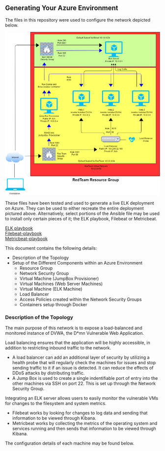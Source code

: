 ## Generating Your Azure Environment

The files in this repository were used to configure the network depicted below.

![ELK stack with filebeat and metricbeat monitoring](Diagrams/RedTeam_Resource_Group_with_ELK.png)

These files have been tested and used to generate a live ELK deployment on Azure. They can be used to either recreate the entire deployment pictured above. Alternatively, select portions of the Ansible file may be used to install only certain pieces of it; the ELK playbook, Filebeat or Metricbeat.

[ELK playbook](Ansible/elk.yml)  
[Filebeat-playbook](Ansible/filebeat-playbook.yml)  
[Metricbeat-playbook](Ansible/metricbeat-playbook.yml)

This document contains the following details:  
- Description of the Topology  
- Setup of the Different Components within an Azure Environment  
  - Resource Group  
  - Network Security Group  
  - Virtual Machine (JumpBox Provisioner)  
  - Virtual Machines (Web Server Machines)  
  - Virtual Machine (ELK Machine)  
  - Load Balancer  
  - Access Policies created within the Network Security Groups  
  - Containers setup through Docker

### Description of the Topology

The main purpose of this network is to expose a load-balanced and monitored instance of DVWA, the D*mn Vulnerable Web Application.

Load balancing ensures that the application will be highly accessible, in addition to restricting inbound traffic to the network.
- A load balancer can add an additional layer of security by utilizing a health probe that will regularly check the machines for issues and stop sending traffic to it if an issue is detected. It can reduce the effects of DDoS attacks by distributing traffic.
- A Jump Box is used to create a single indentifiable port of entry into the other machines via SSH on port 22. This is set up through the Network Security Group.

Integrating an ELK server allows users to easily monitor the vulnerable VMs for changes to the filesystem and system metrics.
- Filebeat works by looking for changes to log data and sending that information to be viewed through Kibana.
- Metricbeat works by collecting the metrics of the operating system and services running and then sends that information to be viewed through Kibana.

The configuration details of each machine may be found below.
